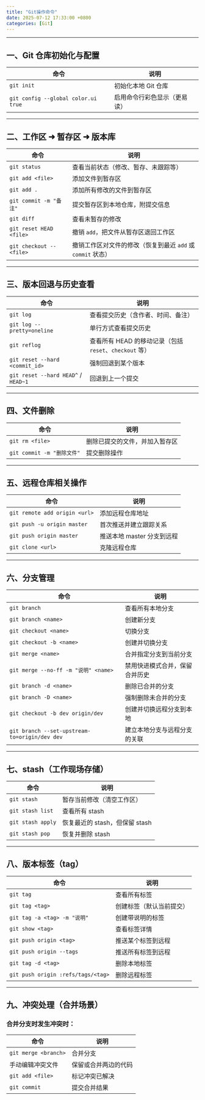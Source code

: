 ```yaml
---
title: "Git操作命令"
date: 2025-07-12 17:33:00 +0800
categories: [Git]
---
```




------

## 一、Git 仓库初始化与配置

| 命令                                | 说明                         |
| ----------------------------------- | ---------------------------- |
| `git init`                          | 初始化本地 Git 仓库          |
| `git config --global color.ui true` | 启用命令行彩色显示（更易读） |



------

## 二、工作区 ➜ 暂存区 ➜ 版本库

| 命令                     | 说明                                                        |
| ------------------------ | ----------------------------------------------------------- |
| `git status`             | 查看当前状态（修改、暂存、未跟踪等）                        |
| `git add <file>`         | 添加文件到暂存区                                            |
| `git add .`              | 添加所有修改的文件到暂存区                                  |
| `git commit -m "备注"`   | 提交暂存区到本地仓库，附提交信息                            |
| `git diff`               | 查看未暂存的修改                                            |
| `git reset HEAD <file>`  | 撤销 `add`，把文件从暂存区退回工作区                        |
| `git checkout -- <file>` | 撤销工作区对文件的修改（恢复到最近 `add` 或 `commit` 状态） |



------

## 三、版本回退与历史查看

| 命令                                | 说明                                                    |
| ----------------------------------- | ------------------------------------------------------- |
| `git log`                           | 查看提交历史（含作者、时间、备注）                      |
| `git log --pretty=oneline`          | 单行方式查看提交历史                                    |
| `git reflog`                        | 查看所有 HEAD 的移动记录（包括 `reset`、`checkout` 等） |
| `git reset --hard <commit_id>`      | 强制回退到某个版本                                      |
| `git reset --hard HEAD^` / `HEAD~1` | 回退到上一个提交                                        |



------

## 四、文件删除

| 命令                       | 说明                           |
| -------------------------- | ------------------------------ |
| `git rm <file>`            | 删除已提交的文件，并加入暂存区 |
| `git commit -m "删除文件"` | 提交删除操作                   |



------

## 五、远程仓库相关操作

| 命令                          | 说明                       |
| ----------------------------- | -------------------------- |
| `git remote add origin <url>` | 添加远程仓库地址           |
| `git push -u origin master`   | 首次推送并建立跟踪关系     |
| `git push origin master`      | 推送本地 master 分支到远程 |
| `git clone <url>`             | 克隆远程仓库               |



------

## 六、分支管理

| 命令                                          | 说明                           |
| --------------------------------------------- | ------------------------------ |
| `git branch`                                  | 查看所有本地分支               |
| `git branch <name>`                           | 创建新分支                     |
| `git checkout <name>`                         | 切换分支                       |
| `git checkout -b <name>`                      | 创建并切换分支                 |
| `git merge <name>`                            | 合并指定分支到当前分支         |
| `git merge --no-ff -m "说明" <name>`          | 禁用快进模式合并，保留合并历史 |
| `git branch -d <name>`                        | 删除已合并的分支               |
| `git branch -D <name>`                        | 强制删除未合并的分支           |
| `git checkout -b dev origin/dev`              | 创建并切换远程分支到本地       |
| `git branch --set-upstream-to=origin/dev dev` | 建立本地分支与远程分支的关联   |



------

## 七、stash（工作现场存储）

| 命令              | 说明                           |
| ----------------- | ------------------------------ |
| `git stash`       | 暂存当前修改（清空工作区）     |
| `git stash list`  | 查看所有 stash                 |
| `git stash apply` | 恢复最近的 stash，但保留 stash |
| `git stash pop`   | 恢复并删除 stash               |



------

## 八、版本标签（tag）

| 命令                               | 说明                     |
| ---------------------------------- | ------------------------ |
| `git tag`                          | 查看所有标签             |
| `git tag <tag>`                    | 创建标签（默认当前提交） |
| `git tag -a <tag> -m "说明"`       | 创建带说明的标签         |
| `git show <tag>`                   | 查看标签详情             |
| `git push origin <tag>`            | 推送某个标签到远程       |
| `git push origin --tags`           | 推送所有标签到远程       |
| `git tag -d <tag>`                 | 删除本地标签             |
| `git push origin :refs/tags/<tag>` | 删除远程标签             |



------

## 九、冲突处理（合并场景）

### 合并分支时发生冲突时：

| 命令                 | 说明                 |
| -------------------- | -------------------- |
| `git merge <branch>` | 合并分支             |
| 手动编辑冲突文件     | 保留或合并两边的代码 |
| `git add <file>`     | 标记冲突已解决       |
| `git commit`         | 提交合并结果         |
